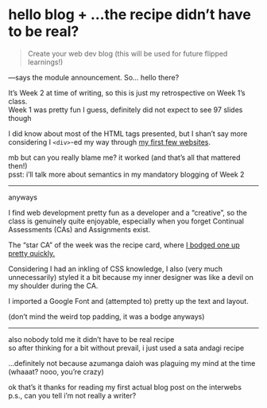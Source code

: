 # hello blog + …the recipe didn’t have to be real?

> Create your web dev blog (this will be used for future flipped learnings!)

—says the module announcement. So… hello there?

It’s Week 2 at time of writing, so this is just my retrospective on Week 1’s class.  
Week 1 was pretty fun I guess, definitely did not expect to see 97 slides though

I did know about most of the HTML tags presented, but I shan’t say more considering
I `<div>`-ed my way through [my first few websites](https://markjoshwel.github.io/portfolio-eae/).

mb but can you really blame me? it worked (and that’s all that mattered then!)  
psst: i’ll talk more about semantics in my mandatory blogging of Week 2

---

anyways

I find web development pretty fun as a developer and a “creative”, so the class is
genuinely quite enjoyable, especially when you forget Continual Assessments (CAs)
and Assignments exist.

The “star CA” of the week was the recipe card, where
[I bodged one up pretty quickly.](https://replit.com/@csplyric/wk01-CA-MakeARecipe)

Considering I had an inkling of CSS knowledge, I also (very much unnecessarily) styled
it a bit because my inner designer was like a devil on my shoulder during the CA.

I imported a Google Font and (attempted to) pretty up the text and layout.

(don’t mind the weird top padding, it was a bodge anyways)

---

also nobody told me it didn’t have to be real recipe  
so after thinking for a bit without prevail, i just used a sata andagi recipe

…definitely not because azumanga daioh was plaguing my mind at the time
(whaaat? nooo, you’re crazy)

ok that’s it thanks for reading my first actual blog post on the interwebs  
p.s., can you tell i’m not really a writer?
